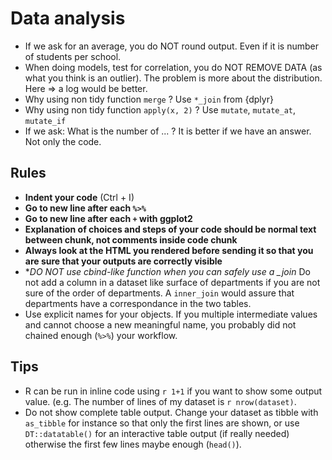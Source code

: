 # Data analysis

- If we ask for an average, you do NOT round output. Even if it is number of students per school.
- When doing models, test for correlation, you do NOT REMOVE DATA (as what you think is an outlier). The problem is more about the distribution. Here => a log would be better. 
- Why using non tidy function `merge` ? Use `*_join` from {dplyr}
- Why using non tidy function `apply(x, 2)` ? Use `mutate`, `mutate_at`, `mutate_if`
- If we ask: What is the number of ... ? It is better if we have an answer. Not only the code.

## Rules

- **Indent your code** (Ctrl + I)
- **Go to new line after each `%>%`**
- **Go to new line after each `+` with ggplot2**
- **Explanation of choices and steps of your code should be normal text between chunk, not comments inside code chunk**
- **Always look at the HTML you rendered before sending it so that you are sure that your outputs are correctly visible**
- **DO NOT use cbind-like function when you can safely use a *_join** Do not add a column in a dataset like surface of departments if you are not sure of the order of departments. A `inner_join` would assure that departments have a correspondance in the two tables.
- Use explicit names for your objects. If you multiple intermediate values and cannot choose a new meaningful name, you probably did not chained enough (`%>%`) your workflow.

## Tips

- R can be run in inline code using `r 1+1` if you want to show some output value. (e.g. The number of lines of my dataset is `r nrow(dataset)`.
- Do not show complete table output. Change your dataset as tibble with `as_tibble` for instance so that only the first lines are shown, or use `DT::datatable()` for an interactive table output (if really needed) otherwise the first few lines maybe enough (`head()`).
